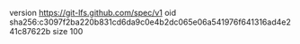 version https://git-lfs.github.com/spec/v1
oid sha256:c3097f2ba220b831cd6da9c0e4b2dc065e06a541976f641316ad4e241c87622b
size 100
